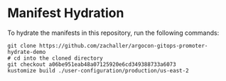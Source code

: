 # Manifest Hydration

To hydrate the manifests in this repository, run the following commands:

```shell
git clone https://github.com/zachaller/argocon-gitops-promoter-hydrate-demo
# cd into the cloned directory
git checkout a06be951eab48a07125920e6cd349388733a6073
kustomize build ./user-configuration/production/us-east-2
```

